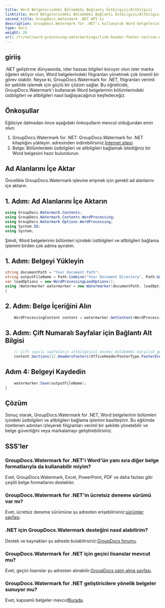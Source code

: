 ```yaml
---
title: Word Belgelerindeki Bölümdeki Bağlantı Üstbilgisi/Altbilgisi
linktitle: Word Belgelerindeki Bölümdeki Bağlantı Üstbilgisi/Altbilgisi
second_title: GroupDocs.Watermark .NET API'si
description: GroupDocs.Watermark for .NET'i kullanarak Word belgelerinin bölümleri içindeki üstbilgileri ve altbilgileri verimli bir şekilde nasıl bağlayacağınızı öğrenin. Belge yönetimi ve güvenliği.
type: docs
weight: 26
url: /tr/net/word-processing-watermarkings/link-header-footer-section-word-docs/
---
```

## giriiş
.NET geliştirme dünyasında, ister hassas bilgileri koruyor olun ister marka öğeleri ekliyor olun, Word belgelerindeki filigranları yönetmek çok önemli bir görev olabilir. Neyse ki, GroupDocs.Watermark for .NET, filigranları verimli bir şekilde işlemek için güçlü bir çözüm sağlar. Bu öğreticide, GroupDocs.Watermark'ı kullanarak Word belgelerinin bölümlerindeki üstbilgileri ve altbilgileri nasıl bağlayacağınızı keşfedeceğiz.
## Önkoşullar
Eğiticiye dalmadan önce aşağıdaki önkoşulların mevcut olduğundan emin olun:
1. GroupDocs.Watermark for .NET: GroupDocs.Watermark for .NET kitaplığını yükleyin. adresinden indirebilirsiniz.[İnternet sitesi](https://releases.groupdocs.com/Watermark/net/).
2. Belge: Bölümlerdeki üstbilgileri ve altbilgileri bağlamak istediğiniz bir Word belgesini hazır bulundurun.

## Ad Alanlarını İçe Aktar
Öncelikle GroupDocs.Watermark işlevine erişmek için gerekli ad alanlarını içe aktarın.
## 1. Adım: Ad Alanlarını İçe Aktarın
```csharp
using GroupDocs.Watermark.Contents;
using GroupDocs.Watermark.Contents.WordProcessing;
using GroupDocs.Watermark.Options.WordProcessing;
using System.IO;
using System;
```
Şimdi, Word belgelerinin bölümleri içindeki üstbilgileri ve altbilgileri bağlama işlemini birden çok adıma ayıralım.
## 1. Adım: Belgeyi Yükleyin
```csharp
string documentPath = "Your Document Path";
string outputFileName = Path.Combine("Your Document Directory", Path.GetFileName(documentPath));
var loadOptions = new WordProcessingLoadOptions();
using (Watermarker watermarker = new Watermarker(documentPath, loadOptions))
{
```
## 2. Adım: Belge İçeriğini Alın
```csharp
    WordProcessingContent content = watermarker.GetContent<WordProcessingContent>();
```
## 3. Adım: Çift Numaralı Sayfalar için Bağlantı Alt Bilgisi
```csharp
    // Çift sayılı sayfaların altbilgisini önceki bölümdeki karşılık gelen altbilgiye bağlayın
    content.Sections[1].HeadersFooters[OfficeHeaderFooterType.FooterEven].IsLinkedToPrevious = true;
```
## Adım 4: Belgeyi Kaydedin
```csharp
    watermarker.Save(outputFileName);
}
```

## Çözüm
Sonuç olarak, GroupDocs.Watermark for .NET, Word belgelerinin bölümleri içindeki üstbilgileri ve altbilgileri bağlama işlemini basitleştirir. Bu eğitimde özetlenen adımları izleyerek filigranları verimli bir şekilde yönetebilir ve belge güvenliğini veya markalamayı geliştirebilirsiniz.
## SSS'ler
### GroupDocs.Watermark for .NET'i Word'ün yanı sıra diğer belge formatlarıyla da kullanabilir miyim?
Evet, GroupDocs.Watermark, Excel, PowerPoint, PDF ve daha fazlası gibi çeşitli belge formatlarını destekler.
### GroupDocs.Watermark for .NET'in ücretsiz deneme sürümü var mı?
Evet, ücretsiz deneme sürümüne şu adresten erişebilirsiniz:[sürümler sayfası](https://releases.groupdocs.com/).
### .NET için GroupDocs.Watermark desteğini nasıl alabilirim?
 Destek ve kaynakları şu adreste bulabilirsiniz:[GroupDocs forumu](https://forum.groupdocs.com/c/watermark/19).
### GroupDocs.Watermark for .NET için geçici lisanslar mevcut mu?
 Evet, geçici lisanslar şu adresten alınabilir:[GroupDocs satın alma sayfası](https://purchase.groupdocs.com/temporary-license/).
### GroupDocs.Watermark for .NET geliştiricilere yönelik belgeler sunuyor mu?
 Evet, kapsamlı belgeler mevcut[Burada](https://reference.groupdocs.com/Watermark/net/).